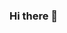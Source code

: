 ### Hi there 👋

<!--
**moki929/moki929** is a ✨ _special_ ✨ repository because its `README.md` (this file) appears on your GitHub profile.

Here are some ideas to get you started:

- 🔭 I’m currently working on a e-card app with friends in the UK and India.
- 🌱 I’m currently learning Java
- 👯 I’m looking to collaborate on React
- 🤔 I’m looking for help with Java
- 💬 Ask me about React
- 📫 How to reach me: moking929 at gmail dot com
- 😄 Pronouns: f34f8j3f983j4984
- ⚡ Fun fact: The US has the oldest government one of the youngest countries in the world.
-->

